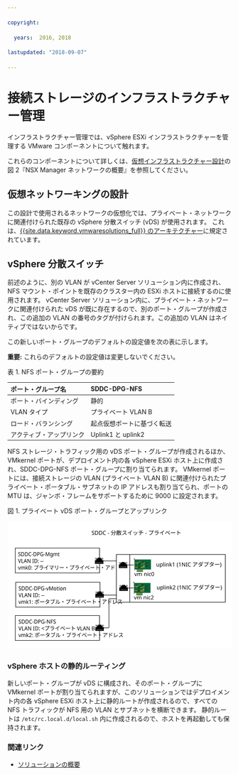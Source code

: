 ```yaml
---

copyright:

  years:  2016, 2018

lastupdated: "2018-09-07"

---
```


# 接続ストレージのインフラストラクチャー管理

インフラストラクチャー管理では、vSphere ESXi インフラストラクチャーを管理する VMware コンポーネントについて触れます。

これらのコンポーネントについて詳しくは、[仮想インフラストラクチャー設計](../solution/design_virtualinfrastructure.html)の図 2『NSX Manager ネットワークの概要』を参照してください。

## 仮想ネットワーキングの設計

この設計で使用されるネットワークの仮想化では、プライベート・ネットワークに関連付けられた既存の vSphere 分散スイッチ (vDS) が使用されます。 これは、[{{site.data.keyword.vmwaresolutions_full}} のアーキテクチャー](../solution/solution_overview.html)に規定されています。

## vSphere 分散スイッチ

前述のように、別の VLAN が vCenter Server ソリューション内に作成され、NFS マウント・ポイントを既存のクラスター内の ESXi ホストに接続するのに使用されます。 vCenter Server ソリューション内に、プライベート・ネットワークに関連付けられた vDS が既に存在するので、別のポート・グループが作成され、この追加の VLAN の番号のタグが付けられます。この追加の VLAN はネイティブではないからです。

この新しいポート・グループのデフォルトの設定値を次の表に示します。

**重要:** これらのデフォルトの設定値は変更しないでください。

表 1. NFS ポート・グループの要約

| ポート・グループ名 | SDDC-DPG-NFS |
|:--------------- |:------------ |
| ポート・バインディング | 静的 |
| VLAN タイプ | プライベート VLAN B |
| ロード・バランシング | 起点仮想ポートに基づく転送 |
| アクティブ・アップリンク | Uplink1 と uplink2 |

NFS ストレージ・トラフィック用の vDS ポート・グループが作成されるほか、VMkernel ポートが、デプロイメント内の各 vSphere ESXi ホスト上に作成され、SDDC-DPG-NFS ポート・グループに割り当てられます。 VMkernel ポートには、接続ストレージの VLAN (プライベート VLAN B) に関連付けられたプライベート・ポータブル・サブネットの IP アドレスも割り当てられ、ポートの MTU は、ジャンボ・フレームをサポートするために 9000 に設定されます。

図 1. プライベート vDS ポート・グループとアップリンク

![プライベート vDS ポート・グループとアップリンク](private_vds_portgroups_and_uplinks.svg "プライベート vDS ポート・グループとアップリンク")

### vSphere ホストの静的ルーティング

新しいポート・グループが vDS に構成され、そのポート・グループに VMkernel ポートが割り当てられますが、このソリューションではデプロイメント内の各 vSphere ESXi ホスト上に静的ルートが作成されるので、すべての NFS トラフィックが NFS 用の VLAN とサブネットを横断できます。 静的ルートは `/etc/rc.local.d/local.sh` 内に作成されるので、ホストを再起動しても保持されます。

### 関連リンク

* [ソリューションの概要](../solution/solution_overview.html)
